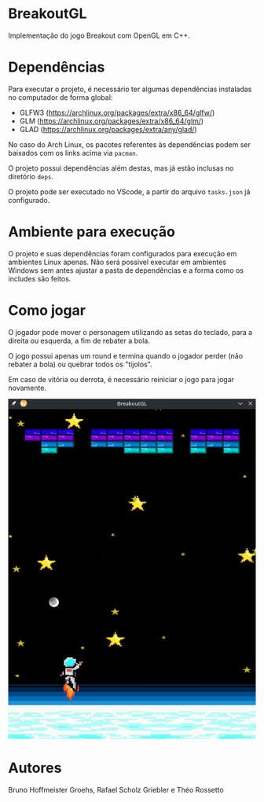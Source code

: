 # BreakoutGL

Implementação do jogo Breakout com OpenGL em C++.

# Dependências

Para executar o projeto, é necessário ter algumas dependências instaladas no computador de forma global:

- GLFW3 (https://archlinux.org/packages/extra/x86_64/glfw/)
- GLM (https://archlinux.org/packages/extra/x86_64/glm/)
- GLAD (https://archlinux.org/packages/extra/any/glad/)

No caso do Arch Linux, os pacotes referentes às dependências podem ser baixados com os links acima via `pacman`.

O projeto possui dependências além destas, mas já estão inclusas no diretório `deps`.

O projeto pode ser executado no VScode, a partir do arquivo `tasks.json` já configurado.

# Ambiente para execução

O projeto e suas dependências foram configurados para execução em ambientes Linux apenas. Não será possível executar em ambientes Windows sem antes ajustar a pasta de dependências e a forma como os includes são feitos.

# Como jogar

O jogador pode mover o personagem utilizando as setas do teclado, para a direita ou esquerda, a fim de rebater a bola.

O jogo possui apenas um round e termina quando o jogador perder (não rebater a bola) ou quebrar todos os "tijolos". 

Em caso de vitória ou derrota, é necessário reiniciar o jogo para jogar novamente.

![BreakoutGL gameplay screenshot](screenshot.png)

# Autores

Bruno Hoffmeister Groehs, Rafael Scholz Griebler e Théo Rossetto
